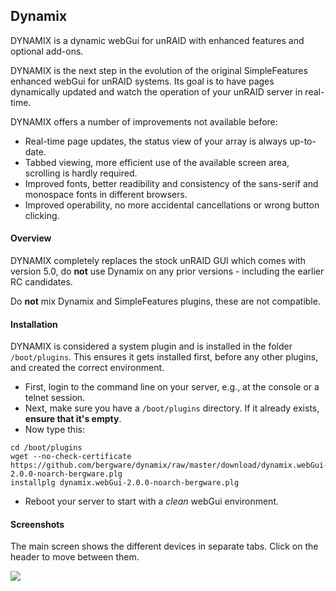 ## Dynamix

DYNAMIX is a dynamic webGui for unRAID with enhanced features and optional add-ons.

DYNAMIX is the next step in the evolution of the original SimpleFeatures enhanced webGui for unRAID systems.
Its goal is to have pages dynamically updated and watch the operation of your unRAID server in real-time.

DYNAMIX offers a number of improvements not available before:

- Real-time page updates, the status view of your array is always up-to-date.
- Tabbed viewing, more efficient use of the available screen area, scrolling is hardly required.
- Improved fonts, better readibility and consistency of the sans-serif and monospace fonts in different browsers.
- Improved operability, no more accidental cancellations or wrong button clicking.

#### Overview

DYNAMIX completely replaces the stock unRAID GUI which comes with version 5.0, do **not** use Dynamix on any prior versions - including
the earlier RC candidates.

Do **not** mix Dynamix and SimpleFeatures plugins, these are not compatible.

#### Installation

DYNAMIX is considered a system plugin and is installed in the folder `/boot/plugins`.
This ensures it gets installed first, before any other plugins, and created the correct environment.

- First, login to the command line on your server, e.g., at the console or a telnet session.
- Next, make sure you have a `/boot/plugins` directory.  If it already exists, **ensure that it's empty**.
- Now type this:

```
cd /boot/plugins
wget --no-check-certificate https://github.com/bergware/dynamix/raw/master/download/dynamix.webGui-2.0.0-noarch-bergware.plg
installplg dynamix.webGui-2.0.0-noarch-bergware.plg
```

- Reboot your server to start with a *clean* webGui environment.

#### Screenshots

The main screen shows the different devices in separate tabs. Click on the header to move between them.

![](/screenshot/main-array.png)
